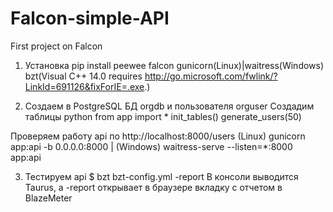 # Falcon-simple-API
First project on Falcon

1. Установка
pip install peewee falcon gunicorn(Linux)|waitress(Windows) bzt(Visual C++ 14.0 requires http://go.microsoft.com/fwlink/?LinkId=691126&fixForIE=.exe.)

2. Создаем в PostgreSQL БД orgdb и пользователя orguser
Создадим таблицы
python
from app import *
init_tables()
generate_users(50)

  Проверяем работу api по http://localhost:8000/users
  (Linux) gunicorn app:api -b 0.0.0.0:8000 | (Windows) waitress-serve --listen=*:8000 app:api

3. Тестируем api
$ bzt bzt-config.yml -report
В консоли выводится Taurus, a -report открывает в браузере вкладку с отчетом в BlazeMeter
